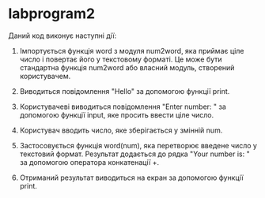 # labprogram2
Даний код виконує наступні дії:

1. Імпортується функція word з модуля num2word, яка приймає ціле число і повертає його у текстовому форматі. Це може бути стандартна функція num2word або власний модуль, створений користувачем.

2. Виводиться повідомлення "Hello" за допомогою функції print.

3. Користувачеві виводиться повідомлення "Enter number: " за допомогою функції input, яке просить ввести ціле число.

4. Користувач вводить число, яке зберігається у змінній num.

5. Застосовується функція word(num), яка перетворює введене число у текстовий формат. Результат додається до рядка "Your number is: " за допомогою оператора конкатенації +.

6. Отриманий результат виводиться на екран за допомогою функції print.
